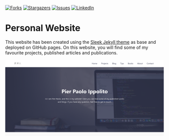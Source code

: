[![Forks][forks-shield]][forks-url]
[![Stargazers][stars-shield]][stars-url]
[![Issues][issues-shield]][issues-url]
[![LinkedIn][linkedin-shield]][linkedin-url]

# Personal Website

This website has been created using the [Sleek Jekyll theme](https://github.com/janczizikow/sleek) as base and deployed on GitHub pages. On this website, you will find some of my favourite projects, published articles and publications. 

![](homepage.PNG)

[contributors-shield]: https://img.shields.io/github/contributors/pierpaolo28/pierpaolo28.github.io.svg?style=flat-square
[contributors-url]: https://github.com/pierpaolo28/pierpaolo28.github.io/graphs/contributors
[forks-shield]: https://img.shields.io/github/forks/pierpaolo28/pierpaolo28.github.io.svg?style=flat-square
[forks-url]: https://github.com/pierpaolo28/pierpaolo28.github.io/network/members
[stars-shield]: https://img.shields.io/github/stars/pierpaolo28/pierpaolo28.github.io.svg?style=flat-square
[stars-url]: https://github.com/pierpaolo28/pierpaolo28.github.io/stargazers
[issues-shield]: https://img.shields.io/github/issues/pierpaolo28/pierpaolo28.github.io.svg?style=flat-square
[issues-url]: https://github.com/pierpaolo28/pierpaolo28.github.io/issues
[license-shield]: https://img.shields.io/github/license/pierpaolo28/pierpaolo28.github.io.svg?style=flat-square
[linkedin-shield]: https://img.shields.io/badge/-LinkedIn-black.svg?style=flat-square&logo=linkedin&colorB=555
[linkedin-url]: https://www.linkedin.com/in/pierpaolo28/
[product-screenshot]: images/screenshot.png